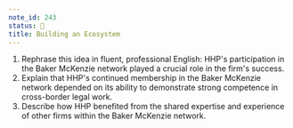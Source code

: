 ```yaml
---
note_id: 243
status: 📝
title: Building an Ecosystem
---
```


1. Rephrase this idea in fluent, professional English: HHP's participation in the Baker McKenzie network played a crucial role in the firm's success.
1. Explain that HHP's continued membership in the Baker McKenzie network depended on its ability to demonstrate strong competence in cross-border legal work.
1. Describe how HHP benefited from the shared expertise and experience of other firms within the Baker McKenzie network. 
